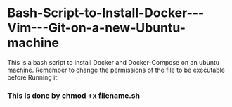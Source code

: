 # Bash-Script-to-Install-Docker---Vim---Git-on-a-new-Ubuntu-machine
   This is a bash script to install Docker and Docker-Compose on an ubuntu machine.
   Remember to change the permissions of the file to be executable before Running it.
   ### This is done by chmod +x filename.sh
